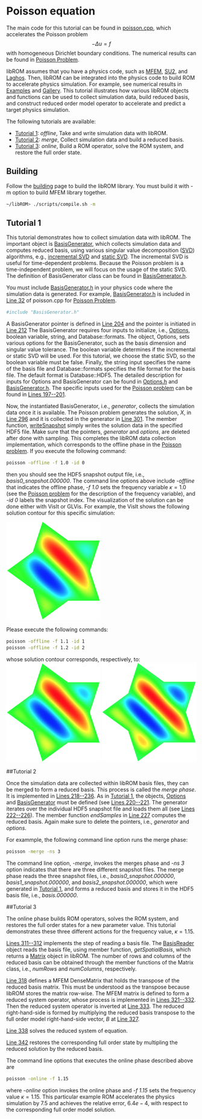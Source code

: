 <script type="text/x-mathjax-config">
  MathJax.Hub.Config({tex2jax: {inlineMath: [['$','$']]}});
</script>
<script type="text/javascript"
  src="//cdn.mathjax.org/mathjax/latest/MathJax.js?config=TeX-AMS-MML_HTMLorMML">
</script>

# Poisson equation

The main code for this tutorial can be found in
[poisson.cpp](https://github.com/LLNL/libROM/blob/master/examples/poisson.cpp),
which accelerates the Poisson problem $$-\Delta u = f$$ with homogeneous Dirichlet
boundary conditions. The numerical results can be found in [Poisson
Problem](examples.md#poisson-problem).

libROM assumes that you have a physics code, such as
[MFEM](https://github.com/mfem/mfem), [SU2](https://github.com/su2code/SU2), and
[Laghos](https://github.com/CEED/Laghos).  Then, libROM can be integrated into
the physics code to build ROM to accelerate physics simulation. For example, see
numerical results in [Examples](examples.md) and [Gallery](gallery.md). This
tutorial illustrates how various libROM objects and functions can be used to
collect simulation data, build reduced basis, and construct reduced order model
operator to accelerate and predict a target physics simulation. 


The following tutorials are available:

  - [Tutorial 1](#tutorial-1): *offline*, Take and write simulation data with
    libROM.
  - [Tutorial 2](#tutorial-2): *merge*, Collect simulation data and build a
    reduced basis. 
  - [Tutorial 3](#tutorial-3): *online*, Build a ROM operator, solve the ROM
    system, and restore the full order state.


## Building

Follow the [building](building.md) page to build the libROM library. You must
build it with -m option to build MFEM library together.

```sh
~/libROM> ./scripts/compile.sh -m
```

## Tutorial 1

This tutorial demonstrates how to collect simulation data with libROM. The
important object is
[BasisGenerator](http://software.llnl.gov/libROM/html/class_c_a_r_o_m_1_1_basis_generator.html),
which collects simulation data and computes reduced basis, using various
singular value decomposition ([SVD](http://software.llnl.gov/libROM/html/class_c_a_r_o_m_1_1_s_v_d.html)) algorithms, e.g., [incremental SVD](http://software.llnl.gov/libROM/html/class_c_a_r_o_m_1_1_incremental_s_v_d.html) and [static SVD](http://software.llnl.gov/libROM/html/class_c_a_r_o_m_1_1_incremental_s_v_d.html).
The incremental SVD is useful for time-dependent problems. Because the Poisson
problem is a time-independent problem, we will focus on the usage of the static
SVD. The definition of BasisGenerator class can be found in
[BasisGenerator.h](https://github.com/LLNL/libROM/blob/master/BasisGenerator.h).

You must include
[BasisGenerator.h](https://github.com/LLNL/libROM/blob/master/BasisGenerator.h)
in your physics code where the simulation data is generated. For example, 
[BasisGenerator.h](https://github.com/LLNL/libROM/blob/master/BasisGenerator.h)
is included in [Line
32](https://github.com/LLNL/libROM/blob/b1390ea5f6e4b641a6779cb07f5e3e8f01b2731e/examples/poisson.cpp#L32)
of poisson.cpp for [Poisson Problem](examples.md#poisson-problem). 

```sh
#include "BasisGenerator.h"
```

A BasisGenerator pointer is defined in [Line
204](https://github.com/LLNL/libROM/blob/b1390ea5f6e4b641a6779cb07f5e3e8f01b2731e/examples/poisson.cpp#L204)
and the pointer is initiated in [Line
212](https://github.com/LLNL/libROM/blob/b1390ea5f6e4b641a6779cb07f5e3e8f01b2731e/examples/poisson.cpp#L212)
The BasisGenerator requires four inputs to initialize, i.e.,
[Options](https://github.com/LLNL/libROM/blob/master/Options.h), boolean
variable, string, and Database::formats. The object, Options, sets various
options for the BasisGenerator, such as the basis dimension and singular value
tolerance. The boolean variable determines if the incremental or static SVD will
be used. For this tutorial, we choose the static SVD, so the boolean variable
must be false. Finally, the string input specifies the name of the basis file
and Database::formats specifies the file format for the basis file. The default
format is Database::HDF5. The detailed description for inputs for Options and
BasisGenerator can be found in
[Options.h](https://github.com/LLNL/libROM/blob/master/Options.h) and
[BasisGenerator.h](https://github.com/LLNL/libROM/blob/master/BasisGenerator.h).
The specific inputs used for the [Poisson problem](examples.md#poisson-problem)
can be found in [Lines
197--201](https://github.com/LLNL/libROM/blob/b1390ea5f6e4b641a6779cb07f5e3e8f01b2731e/examples/poisson.cpp#L197). 

Now, the instantiated BasisGenerator, i.e., *generator*, collects the simulation
data once it is available. The Poisson problem generates the solution, $X$, in
[Line
296](https://github.com/LLNL/libROM/blob/b1390ea5f6e4b641a6779cb07f5e3e8f01b2731e/examples/poisson.cpp#L296)
and it is collected in the generator in [Line
301](https://github.com/LLNL/libROM/blob/b1390ea5f6e4b641a6779cb07f5e3e8f01b2731e/examples/poisson.cpp#L301).
The member function,
[writeSnapshot](https://github.com/LLNL/libROM/blob/b1390ea5f6e4b641a6779cb07f5e3e8f01b2731e/examples/poisson.cpp#L302)
simply writes the solution data in the specified HDF5 file. 
Make sure that the pointers, *generator* and *options*, are
deleted after done with sampling. This completes the libROM data collection
implementation, which corresponds to the offline phase in the [Poisson
problem](examples.md#poisson-problem). If you execute the following command:
```sh
poisson -offline -f 1.0 -id 0
```
then you should see the HDF5 snapshot output file, i.e.,
*basis0_snapshot.000000*. The command line options above include *-offline* that
indicates the offline phase, *-f 1.0* sets the frequency variable $\kappa=1.0$
(see the [Poisson problem](examples.md#poisson-problem) for the description of
the frequency variable), and *-id 0* labels the snapshot index. The
visualization of the solution can be done either with VisIt or GLVis. For
example, the VisIt shows the following solution contour for this specific
simulation:

<a target="_blank"><img src="../img/examples/poisson.png" width="250"></a>

Please execute the following commands:
```sh
poisson -offline -f 1.1 -id 1
poisson -offline -f 1.2 -id 2
```
whose solution contour corresponds, respectively, to:
<a target="_blank"><img class="floatleft" src="../img/examples/poisson1.png" width="250"></a>
<a target="_blank"><img class="floatleft" src="../img/examples/poisson2.png" width="250"></a>

##Tutorial 2

Once the simulation data are collected within libROM basis files, they can be
merged to form a reduced basis. This process is called the *merge phase*. It is
implemented in [Lines
218--236](https://github.com/LLNL/libROM/blob/b1390ea5f6e4b641a6779cb07f5e3e8f01b2731e/examples/poisson.cpp#L218). 
As in [Tutorial 1](#tutorial-1), the objects,
[Options](https://github.com/LLNL/libROM/blob/master/Options.h) and
[BasisGenerator](https://github.com/LLNL/libROM/blob/master/BasisGenerator.h)
must be defined (see [Lines
220--221](https://github.com/LLNL/libROM/blob/b1390ea5f6e4b641a6779cb07f5e3e8f01b2731e/examples/poisson.cpp#L220).
The generator iterates over the individual HDF5 snapshot file and loads them all
(see [Lines
222--226](https://github.com/LLNL/libROM/blob/b1390ea5f6e4b641a6779cb07f5e3e8f01b2731e/examples/poisson.cpp#L222)).
The member function *endSamples* in [Line
227](https://github.com/LLNL/libROM/blob/b1390ea5f6e4b641a6779cb07f5e3e8f01b2731e/examples/poisson.cpp#L227)
computes the reduced basis. Again make sure to delete the pointers, i.e.,
*generator* and *options*. 

For exammple, the following command line option runs the merge
phase:
```sh
poisson -merge -ns 3
```
The command line option, *-merge*, invokes the merges phase and *-ns 3* option
indicates that there are three different snapshot files.  The merge phase reads
the three snapshot files, i.e., *basis0_snapshot.000000*,
*basis1_snapshot.000000*, and *basis2_snapshot.000000*, which were generated in
[Tutorial 1](#tutorial-1), and forms a reduced basis and stores it in the HDF5
basis file, i.e., *basis.000000*. 

##Tutorial 3

The online phase builds ROM operators, solves the ROM system, and restores the
full order states for a new parameter value. This tutorial demonstrates these
three different actions for the frequency value, $\kappa = 1.15$.

[Lines
311--312](https://github.com/LLNL/libROM/blob/b1390ea5f6e4b641a6779cb07f5e3e8f01b2731e/examples/poisson.cpp#L311)
implements the step of reading a basis file. The
[BasisReader](https://github.com/LLNL/libROM/blob/master/BasisReader.h) object
reads the basis file, using member function, *getSpatialBasis*, which returns a
[Matrix](http://software.llnl.gov/libROM/html/class_c_a_r_o_m_1_1_matrix.html)
object in libROM. The number of rows and columns of the reduced basis can be
obtained through the member functions of the Matrix class, i.e., *numRows* and
*numColumns*, respectively. 

[Line
318](https://github.com/LLNL/libROM/blob/b1390ea5f6e4b641a6779cb07f5e3e8f01b2731e/examples/poisson.cpp#L318)
defines a MFEM DenseMatrix that holds the transpose of the reduced basis matrix.
This must be understood as the transpose because libROM stores the matrix
row-wise. The MFEM matrix is defined to form a reduced system operator, whose
process is implemented in [Lines
321--332](https://github.com/LLNL/libROM/blob/b1390ea5f6e4b641a6779cb07f5e3e8f01b2731e/examples/poisson.cpp#L321).
Then the reduced system operator is inverted at [Line
333](https://github.com/LLNL/libROM/blob/b1390ea5f6e4b641a6779cb07f5e3e8f01b2731e/examples/poisson.cpp#L333).
The reduced right-hand-side is formed by multiplying the reduced basis
transpose to the full order model right-hand-side vector, $B$ at [Line
327](https://github.com/LLNL/libROM/blob/b1390ea5f6e4b641a6779cb07f5e3e8f01b2731e/examples/poisson.cpp#L327).

[Line
338](https://github.com/LLNL/libROM/blob/b1390ea5f6e4b641a6779cb07f5e3e8f01b2731e/examples/poisson.cpp#L338)
solves the reduced system of equation.

[Line
342](https://github.com/LLNL/libROM/blob/b1390ea5f6e4b641a6779cb07f5e3e8f01b2731e/examples/poisson.cpp#L342)
restores the corresponding full order state by multipling the reduced solution
by the reduced basis.

The command line options that executes the online phase described above are
```sh
poisson -online -f 1.15
```
where *-online* option invokes the online phase and *-f 1.15* sets the frequency
value $\kappa = 1.15$. This particular example ROM accelerates the physics
simulation by $7.5$ and achieves the relative error, $6.4e-4$, with respect to
the corresponding full order model solution.
